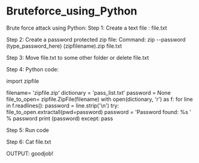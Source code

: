 # Bruteforce_using_Python
Brute force attack using Python:
Step 1:
Create a text file : file.txt

Step 2:
Create a password protected zip file:
Command: zip --password (type_password_here) (zipfilename).zip file.txt
 

Step 3:
Move file.txt to some other folder or delete file.txt

Step 4:
Python code:

import zipfile

filename= 'zipfile.zip'
dictionary = 'pass_list.txt'
password = None
file_to_open= zipfile.ZipFile(filename)
with open(dictionary, 'r') as f:
    for line in f.readlines():
        password = line.strip('\n')
        try:
            file_to_open.extractall(pwd=password)
            password = 'Password found: %s ' % password
            print (password)
        except:
            pass



Step 5:
Run code

Step 6:
Cat file.txt

OUTPUT:
goodjob!
